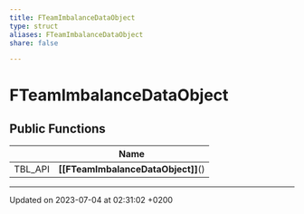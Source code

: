 ```yaml
---
title: FTeamImbalanceDataObject
type: struct
aliases: FTeamImbalanceDataObject
share: false

---
```


# FTeamImbalanceDataObject





## Public Functions

|                | Name           |
| -------------- | -------------- |
| TBL_API | **[[FTeamImbalanceDataObject]]**() |

-------------------------------

Updated on 2023-07-04 at 02:31:02 +0200